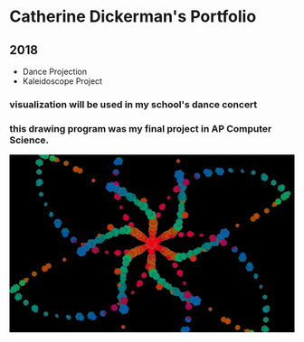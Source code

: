 # Catherine Dickerman's Portfolio
## 2018

* Dance Projection
* Kaleidoscope Project


### visualization will be used in my school's dance concert

<script src="processing.min.js"></script>
<canvas data-processing-sources="danceprojection.pde Particle.pde"
    style="display:block; margin-left:auto; margin-right:auto;"></canvas>


### this drawing program was my final project in AP Computer Science.

<img src="screen-0447.jpg">
<script src="processing.min.js"></script>
<canvas data-processing-sources="Project/Project.pde Project/Polygon.pde Project/Ball.pde Project/Drawable.pde" style="display:block; margin-left:auto; margin-right:auto;"></canvas>
